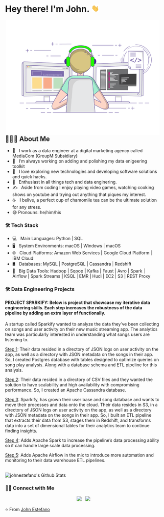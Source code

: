 <h1> Hey there! I'm John. <img src="https://github.com/JohnEstefano/JohnEstefano/blob/main/Hi.gif" width="25"></h1>
<img align="right" alt="GIF" src="https://github.com/JohnEstefano/JohnEstefano/blob/main/gif3.gif" width="500"/>

<h2> 👨🏻‍💻 About Me </h2>

- 💼 &nbsp; I work as a data engineer at a digital marketing agency called MediaCom (GroupM Subsidiary)
- 🔭 &nbsp; I’m always working on adding and polishing my data enigeering toolkit
- 🤔 &nbsp; I love exploring new technologies and developing software solutions and quick hacks.
- 🌱 &nbsp; Enthusiast in all things tech and data enginering.
- ✍️ &nbsp; Aside from coding I enjoy playing video games, watching cooking shows on youtube and trying out anything that piques my interest.
- ☕ &nbsp; I belive, a perfect cup of chamomile tea can be the ultimate solution for any stress. 
- 😄 Pronouns: he/him/his

<h3>🛠 Tech Stack</h3>

- 💻 &nbsp; Main Languages: Python | SQL 
- 🖥 &nbsp; System Environments: macOS | Windows | macOS 
- 🌐 &nbsp; Cloud Platforms: Amazon Web Services | Google Cloud Platform | IBM Cloud
- 🛢 &nbsp; Databases: MySQL | PostgreSQL | Cassandra | Redshift
- 🔧 &nbsp; Big Data Tools: Hadoop | Sqoop | Kafka | Faust | Avro | Spark | Airflow | Spark Streams | KSQL | EMR | Hudi | EC2 | S3 | REST Proxy

<h3>🛠 Data Engineering Projects</h3>
<h4> PROJECT SPARKIFY: Below is project that showcase my iterative data engineering skills. Each step increases the robustness of the data pipeline by adding an extra layer of functionally.</h4>

A startup called Sparkify wanted to analyze the data they've been collecting on songs and user activity on their new music streaming app. The analytics team was particularly interested in understanding what songs users are listening to. 

[Step 1](https://github.com/JohnEstefano/POSTGRES_Data_Modeling): Their data resided in a directory of JSON logs on user activity on the app, as well as a directory with JSON metadata on the songs in their app. So, I created Postgres database with tables designed to optimize queries on song play analysis. Along with a database schema and ETL pipeline for this analysis.

[Step 2](https://github.com/JohnEstefano/APACHE_CASSANDRA_Data_Modeling):  Their data resided in a directory of CSV files and they wanted the solution to have scalability and high availability with compromising performance. So, I created an Apache Cassandra database.

[Step 3](https://github.com/JohnEstefano/AWS_Data_Warehouse): Sparkify, has grown their user base and song database and wants to move their processes and data onto the cloud. Their data resides in S3, in a directory of JSON logs on user activity on the app, as well as a directory with JSON metadata on the songs in their app. So, I built an ETL pipeline that extracts their data from S3, stages them in Redshift, and transforms data into a set of dimensional tables for their analytics team to continue finding insights.

[Step 4](https://github.com/JohnEstefano/AWS_Data_Lake): Adds Apache Spark to increase the pipeline’s data processing ability so it can handle large scale data processing.

[Step 5](https://github.com/JohnEstefano/AIRFLOW_Data_Pipeline): Adds Apache Airflow in the mix to introduce more automation and monitoring to their data warehouse ETL pipelines.

<br>

<img align="center" src="https://github-readme-stats.vercel.app/api?username=johnestefano&include_all_commits=true&count_private=true&show_icons=true&line_height=20&title_color=7A7ADB&icon_color=2234AE&text_color=D3D3D3&bg_color=0,000000,130F40" alt="johnestefano's Github Stats">

</br>

<h3> 🤝🏻 Connect with Me </h3>

<p align="center">
&nbsp; <a href="https://www.linkedin.com/in/johnestefanoortiz/" target="_blank" rel="noopener noreferrer"><img src="https://img.icons8.com/plasticine/100/000000/linkedin.png" width="50" /></a>
&nbsp; <a href="mailto:johnestefano14@gmail.com" target="_blank" rel="noopener noreferrer"><img src="https://img.icons8.com/plasticine/100/000000/gmail.png"  width="50" /></a>
</p>

⭐️ From [John Estefano](https://github.com/JohnEstefano)
